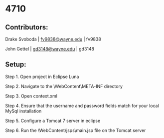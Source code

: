 # 4710

## Contributors:

Drake Svoboda | fv9838@wayne.edu | fv9838

John Gettel   | gd3148@wayne.edu | gd3148

## Setup:

Step 1. Open project in Eclipse Luna

Step 2. Navigate to the \WebContent\META-INF directory

Step 3. Open context.xml

Step 4. Ensure that the username and password fields match for your local MySql installation

Step 5. Configure a Tomcat 7 server in eclipse

Step 6. Run the \WebContent\jsps\main.jsp file on the Tomcat server
